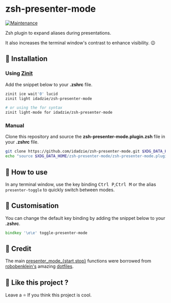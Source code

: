 # zsh-presenter-mode

[![Maintenance][maintenance badge]]()

Zsh plugin to expand aliases during presentations.

It also increases the terminal window's contrast to enhance visibility. :wink:


## :floppy_disk: Installation

### Using [Zinit][zinit]

Add the snippet below to your **.zshrc** file.

```zsh
zinit ice wait'0' lucid
zinit light idadzie/zsh-presenter-mode

# or using the for syntax
zinit light-mode for idadzie/zsh-presenter-mode
```

### Manual

Clone this repository and source the **zsh-presenter-mode.plugin.zsh** file in your **.zshrc** file.

```zsh
git clone https://github.com/idadzie/zsh-presenter-mode.git $XDG_DATA_HOME/zsh-presenter-mode
echo "source $XDG_DATA_HOME/zsh-presenter-mode/zsh-presenter-mode.plugin.zsh" | tee -a "${ZDOTDIR:-$HOME}/.zshrc"
```


## :rocket: How to use
In any terminal window, use the key binding <kbd>Ctrl  P</kbd>,<kbd>Ctrl  M</kbd> or the alias `presenter-toggle` to quickly switch between modes.


## :wrench: Customisation

You can change the default key binding by adding the snippet below to your **.zshrc**.

```zsh
bindkey '\e\e' toggle-presenter-mode
```


## :handshake: Credit

The main [presenter_mode_{start,stop}][presenter-mode] functions were borrowed from [robobenklein's][robo] amazing [dotfiles][dotfiles].


## :sparkling_heart: Like this project ?

Leave a :star: If you think this project is cool.

[maintenance badge]: https://img.shields.io/maintenance/yes/2022.svg
[zinit]: https://github.com/zdharma-continuum/zinit
[robo]: https://github.com/robobenklein
[dotfiles]: https://github.com/robobenklein/configs
[presenter-mode]: https://github.com/robobenklein/configs/blob/master/zsh/plunks/presenter-mode.zsh
